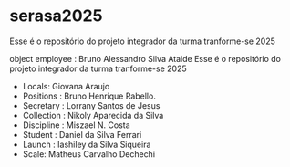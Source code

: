 # serasa2025
Esse é o repositório do projeto integrador da turma tranforme-se 2025 


object employee : Bruno Alessandro Silva Ataide 
Esse é o repositório do projeto integrador da turma tranforme-se 2025

- Locals: Giovana Araujo
- Positions : Bruno Henrique Rabello.
- Secretary : Lorrany Santos de Jesus 
- Collection : Nikoly Aparecida da Silva
- Discipline : Miszael N. Costa
- Student : Daniel da Silva Ferrari
- Launch : Iashiley da Silva Siqueira
- Scale: Matheus Carvalho Dechechi
